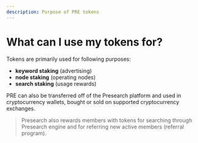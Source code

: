 ```yaml
---
description: Purpose of PRE tokens
---
```


# What can I use my tokens for?

Tokens are primarily used for following purposes:

* **keyword staking** (advertising)
* **node staking** (operating nodes)
* **search staking** (usage rewards)

PRE can also be transferred off of the Presearch platform and used in cryptocurrency wallets, bought or sold on supported cryptocurrency exchanges.

> Presearch also rewards members with tokens for searching through Presearch engine and for referring new active members (referral program).
